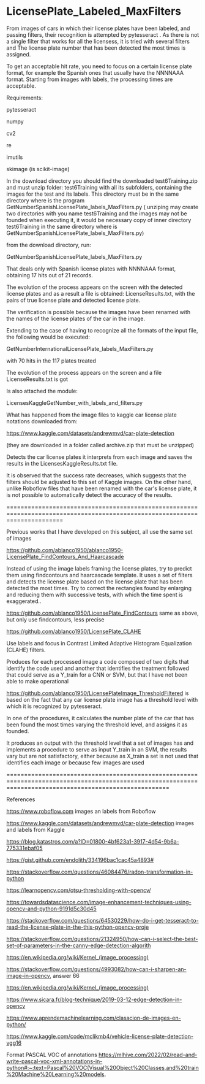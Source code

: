 # LicensePlate_Labeled_MaxFilters
From images of cars in which their license plates have been labeled, and  passing filters, their recognition is attempted by pytesseract . As there is not a single filter that works for all the licensess, it is tried with several filters and The license plate number that has been detected the most times is assigned.

To get an acceptable hit rate, you need to focus on a certain license plate format, for example the Spanish ones that usually have the NNNNAAA format. Starting from images with labels, the processing times are acceptable.

Requirements:

pytesseract

numpy

cv2

re

imutils

skimage (is scikit-image)

In the download directory you should find the downloaded test6Training.zip and must unzip folder: test6Training with all its subfolders, containing the images for the test and its labels. This directory must be in the same directory where is the program GetNumberSpanishLicensePlate_labels_MaxFilters.py ( unziping may create two directories with you name test6Training and the images may not be founded when executing it, it would be necessary copy of inner directory test6Training in the same directory where is GetNumberSpanishLicensePlate_labels_MaxFilters.py)

from the download directory, run:

GetNumberSpanishLicensePlate_labels_MaxFilters.py

That deals only with Spanish license plates with NNNNAAA format, obtaining 17 hits out of 21 records.

The evolution of the process appears on the screen with the detected license plates and as a result a file is obtained: LicenseResults.txt, with the pairs of true license plate and detected license plate.

The verification is possible because the images have been renamed with the names of the license plates of the car in the image.

Extending to the case of having to recognize all the formats of the input file, the following would be executed:

GetNumberInternationalLicensePlate_labels_MaxFilters.py

with 70 hits in the 117 plates treated

The evolution of the process appears on the screen and a file LicenseResults.txt is got 

Is also attached the module:

LicensesKaggleGetNumber_with_labels_and_filters.py

What has happened from the image files to kaggle car license plate notations downloaded from:

https://www.kaggle.com/datasets/andrewmvd/car-plate-detection

(they are downloaded in a folder called archive.zip that must be unzipped)

Detects the car license plates it interprets from each image and saves the results in the LicensesKaggleResults.txt file.

It is observed that the success rate decreases, which suggests that the filters should be adjusted to this set of Kaggle images. On the other hand, unlike 
Roboflow files that have been renamed with the car's license plate, it is not possible to automatically detect the accuracy of the results.



============================================================================================================================

Previous works that I have developed on this subject, all use the same set of images

https://github.com/ablanco1950/ablanco1950-LicensePlate_FindContours_And_Haarcascade

Instead of using the image labels framing the license plates, try to predict them using findcontours and haarcascade template.
It uses a set of filters and detects the license plate based on the license plate that has been detected the most times.
Try to correct the rectangles found by enlarging and reducing them with successive tests, with which the time spent is exaggerated..


https://github.com/ablanco1950/LicensePlate_FindContours same as above, but only use findcontours, less precise

https://github.com/ablanco1950/LicensePlate_CLAHE

Use labels and focus in Contrast Limited Adaptive Histogram Equalization (CLAHE) filters.

Produces for each processed image a code composed of two digits that identify the code used and another that identifies the treatment followed that could serve as a Y_train for a CNN or SVM, but that I have not been able to make operational

https://github.com/ablanco1950/LicensePlateImage_ThresholdFiltered is based on the fact that any car license plate image has a threshold level with which it is recognized by pytesseract.

In one of the procedures, it calculates the number plate of the car that has been found the most times varying the threshold level, and assigns it as founded.

It produces an output with the threshold level that a set of images has and implements a procedure to serve as input Y_train in an SVM, the results vary but are not satisfactory, either because as X_train a set is not used that identifies each image or because few images are used

==========================================================================================================================================================


References

https://www.roboflow.com  images an labels  from Roboflow

https://www.kaggle.com/datasets/andrewmvd/car-plate-detection images and labels from Kaggle

https://blog.katastros.com/a?ID=01800-4bf623a1-3917-4d54-9b6a-775331ebaf05

https://gist.github.com/endolith/334196bac1cac45a4893#

https://stackoverflow.com/questions/46084476/radon-transformation-in-python

https://learnopencv.com/otsu-thresholding-with-opencv/

https://towardsdatascience.com/image-enhancement-techniques-using-opencv-and-python-9191d5c30d45

https://stackoverflow.com/questions/64530229/how-do-i-get-tesseract-to-read-the-license-plate-in-the-this-python-opencv-proje

https://stackoverflow.com/questions/21324950/how-can-i-select-the-best-set-of-parameters-in-the-canny-edge-detection-algorith

https://en.wikipedia.org/wiki/Kernel_(image_processing)

https://stackoverflow.com/questions/4993082/how-can-i-sharpen-an-image-in-opencv, answer 66

https://en.wikipedia.org/wiki/Kernel_(image_processing)

https://www.sicara.fr/blog-technique/2019-03-12-edge-detection-in-opencv

https://www.aprendemachinelearning.com/clasacion-de-images-en-python/


https://www.kaggle.com/code/mclikmb4/vehicle-license-plate-detection-vgg16

Format PASCAL VOC of annotations
https://mlhive.com/2022/02/read-and-write-pascal-voc-xml-annotations-in-python#:~:text=Pascal%20VOC(Visual%20Object%20Classes,and%20train%20Machine%20Learning%20models.




